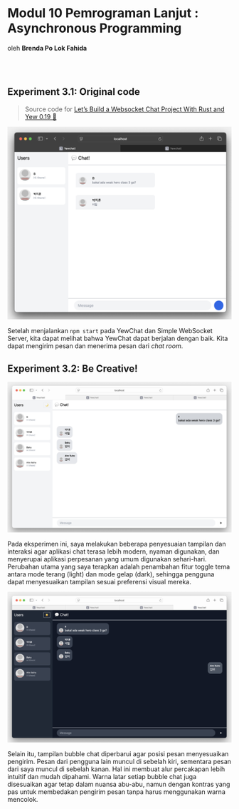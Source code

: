 # Modul 10 Pemrograman Lanjut : Asynchronous Programming
oleh **Brenda Po Lok Fahida**

<br>
<br>


## Experiment 3.1: Original code

> Source code for [Let’s Build a Websocket Chat Project With Rust and Yew 0.19 🦀](https://fsjohnny.medium.com/lets-build-a-websockets-project-with-rust-and-yew-0-19-60720367399f)

<img src="image/image_1.png">

<br>

Setelah menjalankan `npm start` pada YewChat dan Simple WebSocket Server, kita dapat melihat bahwa YewChat dapat berjalan dengan baik. Kita dapat mengirim pesan dan menerima pesan dari _chat room_.


## Experiment 3.2: Be Creative!

<img src="image/image_2.png">

Pada eksperimen ini, saya melakukan beberapa penyesuaian tampilan dan interaksi agar aplikasi chat terasa lebih modern, nyaman digunakan, dan menyerupai aplikasi perpesanan yang umum digunakan sehari-hari. Perubahan utama yang saya terapkan adalah penambahan fitur toggle tema antara mode terang (light) dan mode gelap (dark), sehingga pengguna dapat menyesuaikan tampilan sesuai preferensi visual mereka.

<img src="image/image_3.png">

Selain itu, tampilan bubble chat diperbarui agar posisi pesan menyesuaikan pengirim. Pesan dari pengguna lain muncul di sebelah kiri, sementara pesan dari saya muncul di sebelah kanan. Hal ini membuat alur percakapan lebih intuitif dan mudah dipahami. Warna latar setiap bubble chat juga disesuaikan agar tetap dalam nuansa abu-abu, namun dengan kontras yang pas untuk membedakan pengirim pesan tanpa harus menggunakan warna mencolok.